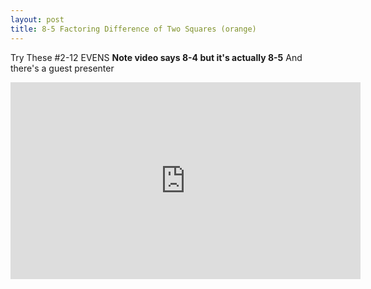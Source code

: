 ```yaml
---
layout: post
title: 8-5 Factoring Difference of Two Squares (orange)
---
```

Try These #2-12 EVENS
**Note video says 8-4 but it's actually 8-5** And there's a guest presenter
<iframe width="560" height="315" src="https://www.youtube.com/embed/Jo1OziFvNxA" frameborder="0" allowfullscreen></iframe>
